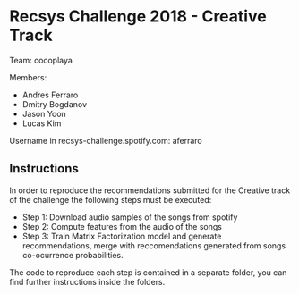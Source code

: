 

# Recsys Challenge 2018 - Creative Track

Team: cocoplaya

Members: 

 - Andres Ferraro
 - Dmitry Bogdanov
 - Jason Yoon
 - Lucas Kim

Username in recsys-challenge.spotify.com: aferraro

Instructions
-----------

In order to reproduce the recommendations submitted for the Creative track of the challenge the following steps must be executed:

 - Step 1: Download audio samples of the songs from spotify
 - Step 2: Compute features from the audio of the songs
 - Step 3: Train Matrix Factorization model and generate recommendations, merge with reccomendations generated from songs co-ocurrence probabilities.

 The code to reproduce each step is contained in a separate folder, you can find further instructions inside the folders.

